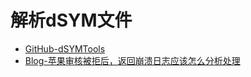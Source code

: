 # 解析dSYM文件

* [GitHub-dSYMTools](https://github.com/answer-huang/dSYMTools.git)
* [Blog-苹果审核被拒后，返回崩溃日志应该怎么分析处理](https://www.meiwen.com.cn/subject/taypxftx.html)